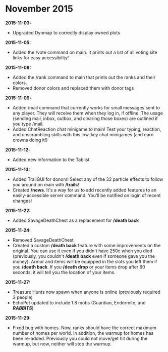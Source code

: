 ---
---
# November 2015

**2015-11-03:**

* Upgraded Dynmap to correctly display owned plots

**2015-11-05:**

* Added the /vote command on main. It prints out a list of all voting site links for easy accessibility!

**2015-11-08:**

* Added the /rank command to main that prints out the ranks and their colors.
* Removed donor colors and replaced them with donor tags

**2015-11-09:**

* Added /mail command that currently works for small messages sent to any player. They will receive them when they log in, if offline. The usage (sending mail, inbox, outbox, and clearing those boxes) are outlined if you type /mail.
* Added ChatReaction chat minigame to main! Test your typing, reaction, and unscrambling skills with this low-key chat minigames (and earn crowns doing it!)

**2015-11-12:**

* Added new information to the Tablist

**2015-11-13:**

* Added TrailGUI for donors! Select any of the 32 particle effects to follow you around on main with **/trails**!
* Created **/news**. It's a way for us to add recently added features to an easily-accessible server command. You'll be notified on login of recent changes!

**2015-11-22:**

* Added SavageDeathChest as a replacement for **/death back**

**2015-11-24:**

* Removed SavageDeathChest
* Created a custom **/death back** feature with some improvements on the original. You can use it even if you didn't have 250c when you died (previously, you couldn't **/death back** even if someone gave you the money). Armor and items will be equipped in the slots you left them if you **/death back**. If you **/death drop** or your items drop after 60 seconds, it will tell you the location of your items.

**2015-11-27:**

* Treasure Hunts now spawn when anyone is online (previously required 3 people)
* EchoPet updated to include 1.8 mobs (Guardian, Endermite, and ***RABBITS***)

**2015-11-29:**

* Fixed bug with homes. Now, ranks should have the correct maximum number of homes per world. In addition, the warmup for homes has been re-added. Previously you could not move/get hit during the warmup, but now, neither will stop the warmup.
